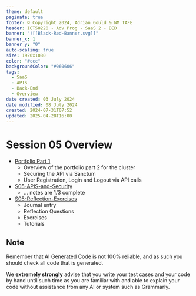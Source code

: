 ```yaml
---
theme: default
paginate: true
footer: © Copyright 2024, Adrian Gould & NM TAFE
header: ICT50220 - Adv Prog - SaaS 2 - BED
banner: "![[Black-Red-Banner.svg]]"
banner_x: 1
banner_y: "0"
auto-scaling: true
size: 1920x1080
color: "#ccc"
backgroundColor: "#060606"
tags:
  - SaaS
  - APIs
  - Back-End
  - Overview
date created: 03 July 2024
date modified: 08 July 2024
created: 2024-07-31T07:52
updated: 2025-04-28T16:00
---
```


# Session 05 Overview

- [Portfolio Part 1](S04-Portfolio-Work.md)
	- Overview of the portfolio part 2 for the cluster
	- Securing the API via Sanctum
	- User Registration, Login and Logout via API calls
- [S05-APIS-and-Security](S05-APIS-and-Security.md)
	- ... notes are 1/3 complete
- [S05-Reflection-Exercises](../Session-05/S05-Reflection-Exercises.md)
	- Journal entry
	- Reflection Questions
	- Exercises
	- Tutorials




## Note

Remember that AI Generated Code is not 100% reliable, and as such you should check all code that is generated.

We **extremely strongly** advise that you write your test cases and your code by hand until such time as you are familiar with and able to explain your code without assistance from any AI or system such as Grammarly.
